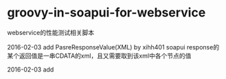 # groovy-in-soapui-for-webservice
webservice的性能测试相关脚本

2016-02-03 add PasreResponseValue(XML) by xihh401
  soapui response的某个返回值是一串CDATA的xml，且又需要取到该xml中各个节点的值
  
2016-02-03 add 
